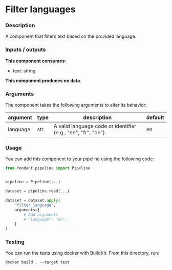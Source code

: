 # Filter languages

### Description
A component that filters text based on the provided language.

### Inputs / outputs

**This component consumes:**

- text: string

**This component produces no data.**

### Arguments

The component takes the following arguments to alter its behavior:

| argument | type | description | default |
| -------- | ---- | ----------- | ------- |
| language | str | A valid language code or identifier (e.g., "en", "fr", "de"). | en |

### Usage

You can add this component to your pipeline using the following code:

```python
from fondant.pipeline import Pipeline


pipeline = Pipeline(...)

dataset = pipeline.read(...)

dataset = dataset.apply(
    "filter_language",
    arguments={
        # Add arguments
        # "language": "en",
    }
)
```

### Testing

You can run the tests using docker with BuildKit. From this directory, run:
```
docker build . --target test
```
